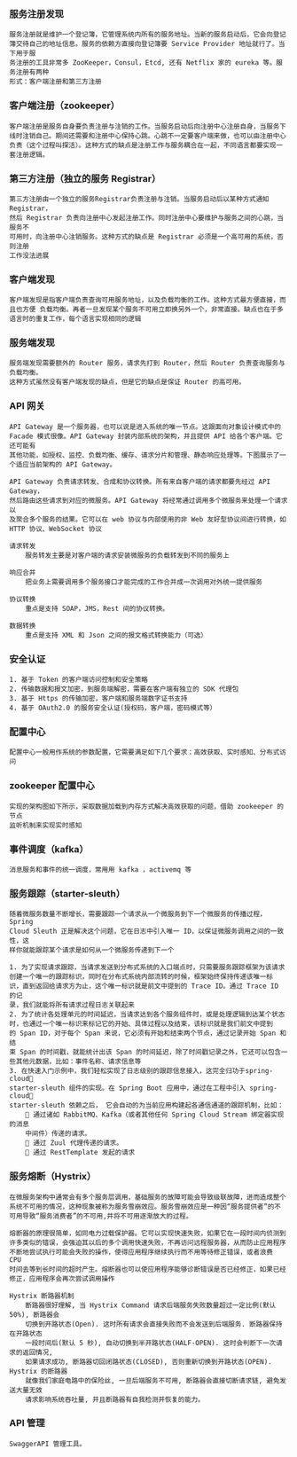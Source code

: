 ### 服务注册发现
    服务注册就是维护一个登记簿，它管理系统内所有的服务地址。当新的服务启动后，它会向登记
    簿交待自己的地址信息。服务的依赖方直接向登记簿要 Service Provider 地址就行了。当下用于服
    务注册的工具非常多 ZooKeeper，Consul，Etcd, 还有 Netflix 家的 eureka 等。服务注册有两种
    形式：客户端注册和第三方注册
    
### 客户端注册（zookeeper）
    客户端注册是服务自身要负责注册与注销的工作。当服务启动后向注册中心注册自身，当服务下
    线时注销自己。期间还需要和注册中心保持心跳。心跳不一定要客户端来做，也可以由注册中心
    负责（这个过程叫探活）。这种方式的缺点是注册工作与服务耦合在一起，不同语言都要实现一
    套注册逻辑。
    
### 第三方注册（独立的服务 Registrar）
    第三方注册由一个独立的服务Registrar负责注册与注销。当服务启动后以某种方式通知Registrar， 
    然后 Registrar 负责向注册中心发起注册工作。同时注册中心要维护与服务之间的心跳，当服务不
    可用时，向注册中心注销服务。这种方式的缺点是 Registrar 必须是一个高可用的系统，否则注册
    工作没法进展

### 客户端发现
    客户端发现是指客户端负责查询可用服务地址，以及负载均衡的工作。这种方式最方便直接，而
    且也方便 负载均衡。再者一旦发现某个服务不可用立即换另外一个，非常直接。缺点也在于多
    语言时的重复工作，每个语言实现相同的逻辑
    
### 服务端发现
    服务端发现需要额外的 Router 服务，请求先打到 Router，然后 Router 负责查询服务与负载均衡。
    这种方式虽然没有客户端发现的缺点，但是它的缺点是保证 Router 的高可用。
    
### API 网关
    API Gateway 是一个服务器，也可以说是进入系统的唯一节点。这跟面向对象设计模式中的
    Facade 模式很像。API Gateway 封装内部系统的架构，并且提供 API 给各个客户端。它还可能有
    其他功能，如授权、监控、负载均衡、缓存、请求分片和管理、静态响应处理等。下图展示了一
    个适应当前架构的 API Gateway。
    
    API Gateway 负责请求转发、合成和协议转换。所有来自客户端的请求都要先经过 API Gateway，
    然后路由这些请求到对应的微服务。API Gateway 将经常通过调用多个微服务来处理一个请求以
    及聚合多个服务的结果。它可以在 web 协议与内部使用的非 Web 友好型协议间进行转换，如
    HTTP 协议、WebSocket 协议
    
    请求转发
        服务转发主要是对客户端的请求安装微服务的负载转发到不同的服务上
        
    响应合并
        把业务上需要调用多个服务接口才能完成的工作合并成一次调用对外统一提供服务
    
    协议转换
        重点是支持 SOAP，JMS，Rest 间的协议转换。
        
    数据转换
        重点是支持 XML 和 Json 之间的报文格式转换能力（可选）
        
### 安全认证
    1. 基于 Token 的客户端访问控制和安全策略
    2. 传输数据和报文加密，到服务端解密，需要在客户端有独立的 SDK 代理包
    3. 基于 Https 的传输加密，客户端和服务端数字证书支持
    4. 基于 OAuth2.0 的服务安全认证(授权码，客户端，密码模式等）
    
### 配置中心
    配置中心一般用作系统的参数配置，它需要满足如下几个要求：高效获取、实时感知、分布式访
    问
   
### zookeeper 配置中心
    实现的架构图如下所示，采取数据加载到内存方式解决高效获取的问题，借助 zookeeper 的节点
    监听机制来实现实时感知
    
### 事件调度（kafka）
    消息服务和事件的统一调度，常用用 kafka ，activemq 等
    
### 服务跟踪（starter-sleuth）
    随着微服务数量不断增长，需要跟踪一个请求从一个微服务到下一个微服务的传播过程， Spring 
    Cloud Sleuth 正是解决这个问题，它在日志中引入唯一 ID，以保证微服务调用之间的一致性，这
    样你就能跟踪某个请求是如何从一个微服务传递到下一个
    
    1. 为了实现请求跟踪，当请求发送到分布式系统的入口端点时，只需要服务跟踪框架为该请求
    创建一个唯一的跟踪标识，同时在分布式系统内部流转的时候，框架始终保持传递该唯一标
    识，直到返回给请求方为止，这个唯一标识就是前文中提到的 Trace ID。通过 Trace ID 的记
    录，我们就能将所有请求过程日志关联起来
    2. 为了统计各处理单元的时间延迟，当请求达到各个服务组件时，或是处理逻辑到达某个状态
    时，也通过一个唯一标识来标记它的开始、具体过程以及结束，该标识就是我们前文中提到
    的 Span ID，对于每个 Span 来说，它必须有开始和结束两个节点，通过记录开始 Span 和结
    束 Span 的时间戳，就能统计出该 Span 的时间延迟，除了时间戳记录之外，它还可以包含一
    些其他元数据，比如：事件名称、请求信息等
    3. 在快速入门示例中，我们轻松实现了日志级别的跟踪信息接入，这完全归功于spring-cloud
    starter-sleuth 组件的实现。在 Spring Boot 应用中，通过在工程中引入 spring-cloud
    starter-sleuth 依赖之后， 它会自动的为当前应用构建起各通信通道的跟踪机制，比如：
         通过诸如 RabbitMQ、Kafka（或者其他任何 Spring Cloud Stream 绑定器实现的消息
        中间件）传递的请求。 
         通过 Zuul 代理传递的请求。 
         通过 RestTemplate 发起的请求

### 服务熔断（Hystrix）
    在微服务架构中通常会有多个服务层调用，基础服务的故障可能会导致级联故障，进而造成整个
    系统不可用的情况，这种现象被称为服务雪崩效应。服务雪崩效应是一种因“服务提供者”的不
    可用导致“服务消费者”的不可用,并将不可用逐渐放大的过程。
    
    熔断器的原理很简单，如同电力过载保护器。它可以实现快速失败，如果它在一段时间内侦测到
    许多类似的错误，会强迫其以后的多个调用快速失败，不再访问远程服务器，从而防止应用程序
    不断地尝试执行可能会失败的操作，使得应用程序继续执行而不用等待修正错误，或者浪费 CPU
    时间去等到长时间的超时产生。熔断器也可以使应用程序能够诊断错误是否已经修正，如果已经
    修正，应用程序会再次尝试调用操作
    
    Hystrix 断路器机制
        断路器很好理解, 当 Hystrix Command 请求后端服务失败数量超过一定比例(默认 50%), 断路器会
        切换到开路状态(Open). 这时所有请求会直接失败而不会发送到后端服务. 断路器保持在开路状态
        一段时间后(默认 5 秒), 自动切换到半开路状态(HALF-OPEN). 这时会判断下一次请求的返回情况, 
        如果请求成功, 断路器切回闭路状态(CLOSED), 否则重新切换到开路状态(OPEN). Hystrix 的断路器
        就像我们家庭电路中的保险丝, 一旦后端服务不可用, 断路器会直接切断请求链, 避免发送大量无效
        请求影响系统吞吐量, 并且断路器有自我检测并恢复的能力。
        
### API 管理 
    SwaggerAPI 管理工具。
      
            
        
     
           